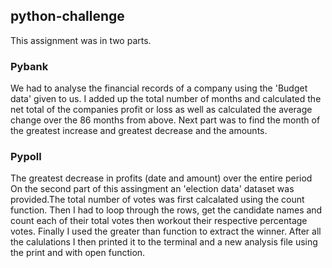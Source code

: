 ## python-challenge
This assignment was in two parts. 
### Pybank
We had to analyse the financial records of a company using the 'Budget data' given to us.
I added up the total number of months and calculated the net total of the companies profit or loss as well as calculated the average change over the 86 months from above. Next part was to find the month of the greatest increase and greatest decrease and the amounts.

### Pypoll
The greatest decrease in profits (date and amount) over the entire period
On the second part of this assingment an 'election data' dataset was provided.The total number of votes was first calcalated using the count function. Then I had to loop through the rows, get the candidate names and count each of their total votes then workout their respective percentage votes. Finally I used the greater than function to extract the winner.
 After all the calulations I then printed it to the terminal and a new analysis file using the print and with open function.